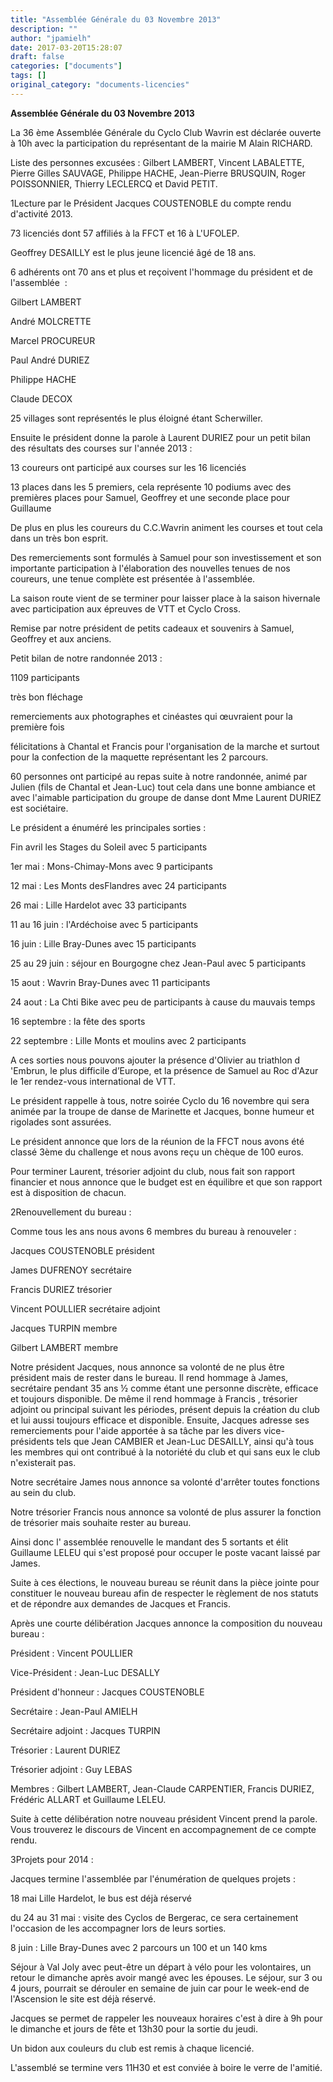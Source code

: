 ```yaml
---
title: "Assemblée Générale du 03 Novembre 2013"
description: ""
author: "jpamielh"
date: 2017-03-20T15:28:07
draft: false
categories: ["documents"]
tags: []
original_category: "documents-licencies"
---
```


**Assembl&eacute;e G&eacute;n&eacute;rale du 03 Novembre 2013**

La 36 &egrave;me Assembl&eacute;e G&eacute;n&eacute;rale du Cyclo Club Wavrin est d&eacute;clar&eacute;e ouverte &agrave; 10h avec la participation du repr&eacute;sentant de la mairie M Alain RICHARD.

Liste des personnes excus&eacute;es&nbsp;: Gilbert LAMBERT, Vincent LABALETTE, Pierre Gilles SAUVAGE, Philippe HACHE, Jean-Pierre BRUSQUIN, Roger POISSONNIER, Thierry LECLERCQ et David PETIT.

1Lecture par le Pr&eacute;sident Jacques COUSTENOBLE du compte rendu d'activit&eacute; 2013.

73 licenci&eacute;s dont 57 affili&eacute;s &agrave; la FFCT et 16 &agrave; L'UFOLEP.

Geoffrey DESAILLY est le plus jeune licenci&eacute; &acirc;g&eacute; de 18 ans.

6 adh&eacute;rents ont 70 ans et plus et re&ccedil;oivent l'hommage du pr&eacute;sident et de l'assembl&eacute;e &nbsp;:

Gilbert LAMBERT

Andr&eacute; MOLCRETTE

Marcel PROCUREUR

Paul Andr&eacute; DURIEZ

Philippe HACHE

Claude DECOX

25 villages sont repr&eacute;sent&eacute;s le plus &eacute;loign&eacute; &eacute;tant Scherwiller.

Ensuite le pr&eacute;sident donne la parole &agrave; Laurent DURIEZ pour un petit bilan des r&eacute;sultats des courses sur l'ann&eacute;e 2013&nbsp;:

13 coureurs ont particip&eacute; aux courses sur les 16 licenci&eacute;s

13 places dans les 5 premiers, cela repr&eacute;sente 10 podiums avec des premi&egrave;res places pour Samuel, Geoffrey et une seconde place pour Guillaume

De plus en plus les coureurs du C.C.Wavrin animent les courses et tout cela dans un tr&egrave;s bon esprit.

Des remerciements sont formul&eacute;s &agrave; Samuel pour son investissement et son importante participation &agrave; l'&eacute;laboration des nouvelles tenues de nos coureurs, une tenue compl&egrave;te est pr&eacute;sent&eacute;e &agrave; l'assembl&eacute;e.

La saison route vient de se terminer pour laisser place &agrave; la saison hivernale avec participation aux &eacute;preuves de VTT et Cyclo Cross.

Remise par notre pr&eacute;sident de petits cadeaux et souvenirs &agrave; Samuel, Geoffrey et aux anciens.

Petit bilan de notre randonn&eacute;e 2013&nbsp;:

1109 participants

tr&egrave;s bon fl&eacute;chage

remerciements aux photographes et cin&eacute;astes qui &oelig;uvraient pour la premi&egrave;re fois

f&eacute;licitations &agrave; Chantal et Francis pour l'organisation de la marche et surtout pour la confection de la maquette repr&eacute;sentant les 2 parcours.

60 personnes ont particip&eacute; au repas suite &agrave; notre randonn&eacute;e, anim&eacute; par Julien (fils de Chantal et Jean-Luc) tout cela dans une bonne ambiance et avec l'aimable participation du groupe de danse dont Mme Laurent DURIEZ est soci&eacute;taire.

Le pr&eacute;sident a &eacute;num&eacute;r&eacute; les principales sorties&nbsp;:

Fin avril les Stages du Soleil avec 5 participants

1er mai&nbsp;: Mons-Chimay-Mons avec 9 participants

12 mai&nbsp;: Les Monts desFlandres avec 24 participants

26 mai&nbsp;: Lille Hardelot avec 33 participants

11 au 16 juin&nbsp;: l'Ard&eacute;choise avec 5 participants

16 juin&nbsp;: Lille Bray-Dunes avec 15 participants

25 au 29 juin&nbsp;: s&eacute;jour en Bourgogne chez Jean-Paul avec 5 participants

15 aout&nbsp;: Wavrin Bray-Dunes avec 11 participants

24 aout&nbsp;: La Chti Bike avec peu de participants &agrave; cause du mauvais temps

16 septembre&nbsp;: la f&ecirc;te des sports

22 septembre&nbsp;: Lille Monts et moulins avec 2 participants

A ces sorties nous pouvons ajouter la pr&eacute;sence d'Olivier au triathlon d 'Embrun, le plus difficile d&rsquo;Europe, et la pr&eacute;sence de Samuel au Roc d'Azur le 1er rendez-vous international de VTT.

Le pr&eacute;sident rappelle &agrave; tous, notre soir&eacute;e Cyclo du 16 novembre qui sera anim&eacute;e par la troupe de danse de Marinette et Jacques, bonne humeur et rigolades sont assur&eacute;es.

Le pr&eacute;sident annonce que lors de la r&eacute;union de la FFCT nous avons &eacute;t&eacute; class&eacute; 3&egrave;me du challenge et nous avons re&ccedil;u un ch&egrave;que de 100 euros.

Pour terminer Laurent, tr&eacute;sorier adjoint du club, nous fait son rapport financier et nous annonce que le budget est en &eacute;quilibre et que son rapport est &agrave; disposition de chacun.

2Renouvellement du bureau&nbsp;:

Comme tous les ans nous avons 6 membres du bureau &agrave; renouveler&nbsp;:

Jacques COUSTENOBLE pr&eacute;sident

James DUFRENOY secr&eacute;taire

Francis DURIEZ tr&eacute;sorier

Vincent POULLIER secr&eacute;taire adjoint

Jacques TURPIN membre

Gilbert LAMBERT membre

Notre pr&eacute;sident Jacques, nous annonce sa volont&eacute; de ne plus &ecirc;tre pr&eacute;sident mais de rester dans le bureau. Il rend hommage &agrave; James, secr&eacute;taire pendant 35 ans &frac12; comme &eacute;tant une personne discr&egrave;te, efficace et toujours disponible. De m&ecirc;me il rend hommage &agrave; Francis , tr&eacute;sorier adjoint ou principal suivant les p&eacute;riodes, pr&eacute;sent depuis la cr&eacute;ation du club et lui aussi toujours efficace et disponible. Ensuite, Jacques adresse ses remerciements pour l'aide apport&eacute;e &agrave; sa t&acirc;che par les divers vice-pr&eacute;sidents tels que Jean CAMBIER et Jean-Luc DESAILLY, ainsi qu'&agrave; tous les membres qui ont contribu&eacute; &agrave; la notori&eacute;t&eacute; du club et qui sans eux le club n'existerait pas.

Notre secr&eacute;taire James nous annonce sa volont&eacute; d'arr&ecirc;ter toutes fonctions au sein du club.

Notre tr&eacute;sorier Francis nous annonce sa volont&eacute; de plus assurer la fonction de tr&eacute;sorier mais souhaite rester au bureau.

Ainsi donc l' assembl&eacute;e renouvelle le mandant des 5 sortants et &eacute;lit Guillaume LELEU qui s'est propos&eacute; pour occuper le poste vacant laiss&eacute; par James.

Suite &agrave; ces &eacute;lections, le nouveau bureau se r&eacute;unit dans la pi&egrave;ce jointe pour constituer le nouveau bureau afin de respecter le r&egrave;glement de nos statuts et de r&eacute;pondre aux demandes de Jacques et Francis.

Apr&egrave;s une courte d&eacute;lib&eacute;ration Jacques annonce la composition du nouveau bureau&nbsp;:

Pr&eacute;sident&nbsp;: Vincent POULLIER

Vice-Pr&eacute;sident&nbsp;: Jean-Luc DESALLY

Pr&eacute;sident d'honneur&nbsp;: Jacques COUSTENOBLE

Secr&eacute;taire&nbsp;: Jean-Paul AMIELH

Secr&eacute;taire adjoint&nbsp;: Jacques TURPIN

Tr&eacute;sorier&nbsp;: Laurent DURIEZ

Tr&eacute;sorier adjoint&nbsp;: Guy LEBAS

Membres&nbsp;: Gilbert LAMBERT, Jean-Claude CARPENTIER, Francis DURIEZ, Fr&eacute;d&eacute;ric ALLART et Guillaume LELEU.

Suite &agrave; cette d&eacute;lib&eacute;ration notre nouveau pr&eacute;sident Vincent prend la parole. Vous trouverez le discours de Vincent en accompagnement de ce compte rendu.

3Projets pour 2014&nbsp;:

Jacques termine l'assembl&eacute;e par l'&eacute;num&eacute;ration de quelques projets&nbsp;:

18 mai Lille Hardelot, le bus est d&eacute;j&agrave; r&eacute;serv&eacute;

du 24 au 31 mai&nbsp;: visite des Cyclos de Bergerac, ce sera certainement l'occasion de les accompagner lors de leurs sorties.

8 juin&nbsp;: Lille Bray-Dunes avec 2 parcours un 100 et un 140 kms

S&eacute;jour &agrave; Val Joly avec peut-&ecirc;tre un d&eacute;part &agrave; v&eacute;lo pour les volontaires, un retour le dimanche apr&egrave;s avoir mang&eacute; avec les &eacute;pouses. Le s&eacute;jour, sur 3 ou 4 jours, pourrait se d&eacute;rouler en semaine de juin car pour le week-end de l'Ascension le site est d&eacute;j&agrave; r&eacute;serv&eacute;.

Jacques se permet de rappeler les nouveaux horaires c'est &agrave; dire &agrave; 9h pour le dimanche et jours de f&ecirc;te et 13h30 pour la sortie du jeudi.

Un bidon aux couleurs du club est remis &agrave; chaque licenci&eacute;.

L'assembl&eacute; se termine vers 11H30 et est convi&eacute;e &agrave; boire le verre de l'amiti&eacute;.